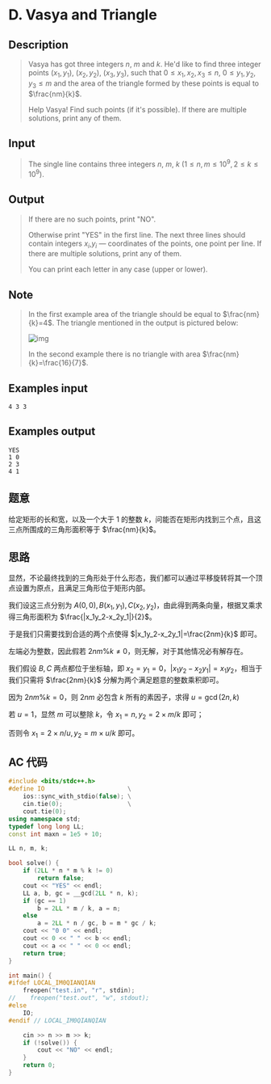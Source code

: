# D. Vasya and Triangle

## **Description**

> Vasya has got three integers $n$, $m$ and $k$. He'd like to find three integer points $(x_1,y_1)$, $(x_2,y_2)$, $(x_3,y_3)$, such that $0≤x_1,x_2,x_3≤n$, $0≤y_1,y_2,y_3≤m$ and the area of the triangle formed by these points is equal to $\frac{nm}{k}$.
>
> Help Vasya! Find such points (if it's possible). If there are multiple solutions, print any of them.



## **Input**

> The single line contains three integers $n$, $m$, $k$ $(1≤n,m≤10^9, 2≤k≤10^9)$.



## **Output**

> If there are no such points, print "NO".
>
> Otherwise print "YES" in the first line. The next three lines should contain integers $x_i$,$y_i$ — coordinates of the points, one point per line. If there are multiple solutions, print any of them.
>
> You can print each letter in any case (upper or lower).



## **Note**

> In the first example area of the triangle should be equal to $\frac{nm}{k}=4$. The triangle mentioned in the output is pictured below:
>
> ![img](https://www.dreamwings.cn/wp-content/uploads/2018/10/d18d412ca0f3dfee039ccab59869d1c2940c05dc.png)
>
> In the second example there is no triangle with area $\frac{nm}{k}=\frac{16}{7}$.



## **Examples input**

    4 3 3



## **Examples output**

    YES
    1 0
    2 3
    4 1



## **题意**

给定矩形的长和宽，以及一个大于 $1$ 的整数 $k$，问能否在矩形内找到三个点，且这三点所围成的三角形面积等于 $\frac{nm}{k}$。



## **思路**

显然，不论最终找到的三角形处于什么形态，我们都可以通过平移旋转将其一个顶点设置为原点，且满足三角形位于矩形内部。

我们设这三点分别为 $A(0,0),B(x_1,y_1),C(x_2,y_2)$，由此得到两条向量，根据叉乘求得三角形面积为 $\frac{|x_1y_2-x_2y_1|}{2}$。

于是我们只需要找到合适的两个点使得 $|x_1y_2-x_2y_1|=\frac{2nm}{k}$ 即可。

左端必为整数，因此假若 $2nm\%k\not=0$，则无解，对于其他情况必有解存在。

我们假设 $B,C$ 两点都位于坐标轴，即 $x_2=y_1=0$，$|x_1y_2-x_2y_1|=x_1y_2$，相当于我们只需将 $\frac{2nm}{k}$ 分解为两个满足题意的整数乘积即可。

因为 $2nm\%k=0$，则 $2nm$ 必包含 $k$ 所有的素因子，求得 $u=\gcd(2n,k)$

若 $u=1$，显然 $m$ 可以整除 $k$，令 $x_1=n,y_2=2\times m/k$ 即可；

否则令 $x_1=2\times n/u,y_2=m\times u/k$ 即可。



## **AC 代码**

```cpp
#include <bits/stdc++.h>
#define IO                       \
    ios::sync_with_stdio(false); \
    cin.tie(0);                  \
    cout.tie(0);
using namespace std;
typedef long long LL;
const int maxn = 1e5 + 10;

LL n, m, k;

bool solve() {
    if (2LL * n * m % k != 0)
        return false;
    cout << "YES" << endl;
    LL a, b, gc = __gcd(2LL * n, k);
    if (gc == 1)
        b = 2LL * m / k, a = n;
    else
        a = 2LL * n / gc, b = m * gc / k;
    cout << "0 0" << endl;
    cout << 0 << " " << b << endl;
    cout << a << " " << 0 << endl;
    return true;
}

int main() {
#ifdef LOCAL_IM0QIANQIAN
    freopen("test.in", "r", stdin);
//    freopen("test.out", "w", stdout);
#else
    IO;
#endif // LOCAL_IM0QIANQIAN

    cin >> n >> m >> k;
    if (!solve()) {
        cout << "NO" << endl;
    }
    return 0;
}
```

